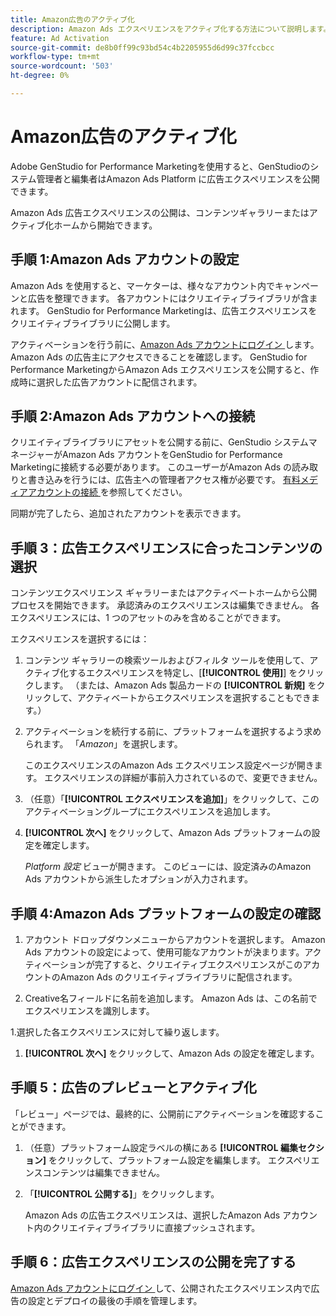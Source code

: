 ```yaml
---
title: Amazon広告のアクティブ化
description: Amazon Ads エクスペリエンスをアクティブ化する方法について説明します。
feature: Ad Activation
source-git-commit: de8b0ff99c93bd54c4b2205955d6d99c37fccbcc
workflow-type: tm+mt
source-wordcount: '503'
ht-degree: 0%

---
```


# Amazon広告のアクティブ化

Adobe GenStudio for Performance Marketingを使用すると、GenStudioのシステム管理者と編集者はAmazon Ads Platform に広告エクスペリエンスを公開できます。

Amazon Ads 広告エクスペリエンスの公開は、コンテンツギャラリーまたはアクティブ化ホームから開始できます。

## 手順 1:Amazon Ads アカウントの設定

Amazon Ads を使用すると、マーケターは、様々なアカウント内でキャンペーンと広告を整理できます。 各アカウントにはクリエイティブライブラリが含まれます。 GenStudio for Performance Marketingは、広告エクスペリエンスをクリエイティブライブラリに公開します。

アクティベーションを行う前に、[Amazon Ads アカウントにログイン ][1] します。 Amazon Ads の広告主にアクセスできることを確認します。 GenStudio for Performance MarketingからAmazon Ads エクスペリエンスを公開すると、作成時に選択した広告アカウントに配信されます。

## 手順 2:Amazon Ads アカウントへの接続

クリエイティブライブラリにアセットを公開する前に、GenStudio システムマネージャーがAmazon Ads アカウントをGenStudio for Performance Marketingに接続する必要があります。 このユーザーがAmazon Ads の読み取りと書き込みを行うには、広告主への管理者アクセス権が必要です。 [ 有料メディアアカウントの接続 ][2] を参照してください。

同期が完了したら、追加されたアカウントを表示できます。

## 手順 3：広告エクスペリエンスに合ったコンテンツの選択

コンテンツエクスペリエンス ギャラリーまたはアクティベートホームから公開プロセスを開始できます。 承認済みのエクスペリエンスは編集できません。 各エクスペリエンスには、1 つのアセットのみを含めることができます。

エクスペリエンスを選択するには：

1. コンテンツ ギャラリーの検索ツールおよびフィルタ ツールを使用して、アクティブ化するエクスペリエンスを特定し、[**[!UICONTROL 使用]**] をクリックします。 （または、Amazon Ads 製品カードの **[!UICONTROL 新規]** をクリックして、アクティベートからエクスペリエンスを選択することもできます。）

1. アクティベーションを続行する前に、プラットフォームを選択するよう求められます。 「_Amazon_」を選択します。

   このエクスペリエンスのAmazon Ads エクスペリエンス設定ページが開きます。 エクスペリエンスの詳細が事前入力されているので、変更できません。

1. （任意）「**[!UICONTROL エクスペリエンスを追加]**」をクリックして、このアクティベーショングループにエクスペリエンスを追加します。

1. **[!UICONTROL 次へ]** をクリックして、Amazon Ads プラットフォームの設定を確定します。

   _Platform 設定_ ビューが開きます。 このビューには、設定済みのAmazon Ads アカウントから派生したオプションが入力されます。

## 手順 4:Amazon Ads プラットフォームの設定の確認

1. アカウント ドロップダウンメニューからアカウントを選択します。 Amazon Ads アカウントの設定によって、使用可能なアカウントが決まります。アクティベーションが完了すると、クリエイティブエクスペリエンスがこのアカウントのAmazon Ads のクリエイティブライブラリに配信されます。

1. Creative名フィールドに名前を追加します。 Amazon Ads は、この名前でエクスペリエンスを識別します。

1.選択した各エクスペリエンスに対して繰り返します。

1. **[!UICONTROL 次へ]** をクリックして、Amazon Ads の設定を確定します。

## 手順 5：広告のプレビューとアクティブ化

「レビュー」ページでは、最終的に、公開前にアクティベーションを確認することができます。

1. （任意）プラットフォーム設定ラベルの横にある **[!UICONTROL 編集セクション]** をクリックして、プラットフォーム設定を編集します。 エクスペリエンスコンテンツは編集できません。

1. 「**[!UICONTROL 公開する]**」をクリックします。

   Amazon Ads の広告エクスペリエンスは、選択したAmazon Ads アカウント内のクリエイティブライブラリに直接プッシュされます。

## 手順 6：広告エクスペリエンスの公開を完了する

[Amazon Ads アカウントにログイン ][1] して、公開されたエクスペリエンス内で広告の設定とデプロイの最後の手順を管理します。

[1]: https://advertising.amazon.com/
[2]: /help/user-guide/connectors/connect-channel.md
